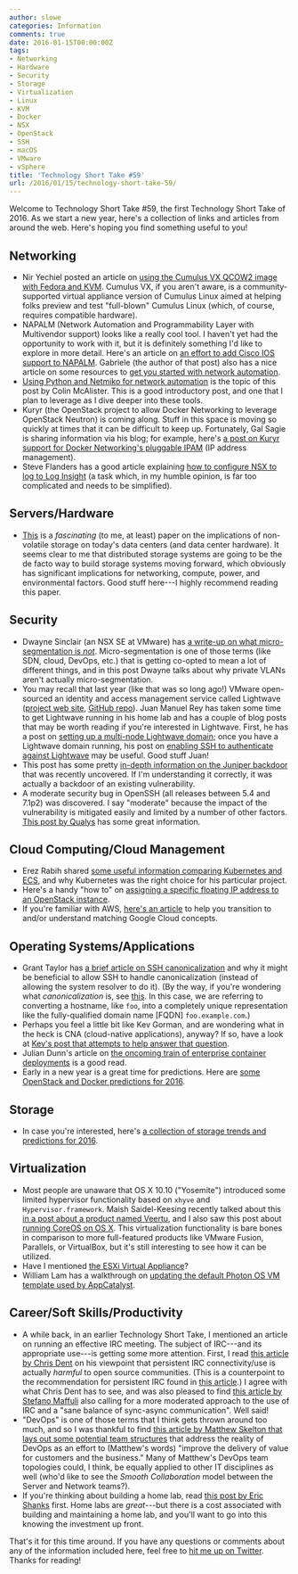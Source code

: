 ```yaml
---
author: slowe
categories: Information
comments: true
date: 2016-01-15T00:00:00Z
tags:
- Networking
- Hardware
- Security
- Storage
- Virtualization
- Linux
- KVM
- Docker
- NSX
- OpenStack
- SSH
- macOS
- VMware
- vSphere
title: 'Technology Short Take #59'
url: /2016/01/15/technology-short-take-59/
---
```


Welcome to Technology Short Take #59, the first Technology Short Take of 2016. As we start a new year, here's a collection of links and articles from around the web. Here's hoping you find something useful to you!

## Networking

* Nir Yechiel posted an article on [using the Cumulus VX QCOW2 image with Fedora and KVM][link-6]. Cumulus VX, if you aren't aware, is a community-supported virtual appliance version of Cumulus Linux aimed at helping folks preview and test "full-blown" Cumulus Linux (which, of course, requires compatible hardware).
* NAPALM (Network Automation and Programmability Layer with Multivendor support) looks like a really cool tool. I haven't yet had the opportunity to work with it, but it is definitely something I'd like to explore in more detail. Here's an article on [an effort to add Cisco IOS support to NAPALM][link-16]. Gabriele (the author of that post) also has a nice article on some resources to [get you started with network automation][link-17].
* [Using Python and Netmiko for network automation][link-24] is the topic of this post by Colin McAlister. This is a good introductory post, and one that I plan to leverage as I dive deeper into these tools.
* Kuryr (the OpenStack project to allow Docker Networking to leverage OpenStack Neutron) is coming along. Stuff in this space is moving so quickly at times that it can be difficult to keep up. Fortunately, Gal Sagie is sharing information via his blog; for example, here's [a post on Kuryr support for Docker Networking's pluggable IPAM][link-19] (IP address management).
* Steve Flanders has a good article explaining [how to configure NSX to log to Log Insight][link-27] (a task which, in my humble opinion, is far too complicated and needs to be simplified).

## Servers/Hardware

* [This][link-18] is a _fascinating_ (to me, at least) paper on the implications of non-volatile storage on today's data centers (and data center hardware). It seems clear to me that distributed storage systems are going to be the de facto way to build storage systems moving forward, which obviously has significant implications for networking, compute, power, and environmental factors. Good stuff here---I highly recommend reading this paper.

## Security

* Dwayne Sinclair (an NSX SE at VMware) has [a write-up on what micro-segmentation is _not_][link-13]. Micro-segmentation is one of those terms (like SDN, cloud, DevOps, etc.) that is getting co-opted to mean a lot of different things, and in this post Dwayne talks about why private VLANs aren't actually micro-segmentation.
* You may recall that last year (like that was so long ago!) VMware open-sourced an identity and access management service called Lightwave ([project web site][link-20], [GitHub repo][link-21]). Juan Manuel Rey has taken some time to get Lightwave running in his home lab and has a couple of blog posts that may be worth reading if you're interested in Lightwave. First, he has a post on [setting up a multi-node Lightwave domain][link-22]; once you have a Lightwave domain running, his post on [enabling SSH to authenticate against Lightwave][link-23] may be useful. Good stuff Juan!
* This post has some pretty [in-depth information on the Juniper backdoor][link-29] that was recently uncovered. If I'm understanding it correctly, it was actually a backdoor of an existing vulnerability.
* A moderate security bug in OpenSSH (all releases between 5.4 and 7.1p2) was discovered. I say "moderate" because the impact of the vulnerability is mitigated easily and limited by a number of other factors. [This post by Qualys][link-32] has some great information.

## Cloud Computing/Cloud Management

* Erez Rabih shared [some useful information comparing Kubernetes and ECS][link-7], and why Kubernetes was the right choice for his particular project.
* Here's a handy "how to" on [assigning a specific floating IP address to an OpenStack instance][link-25].
* If you're familiar with AWS, [here's an article][link-31] to help you transition to and/or understand matching Google Cloud concepts.

## Operating Systems/Applications

* Grant Taylor has [a brief article on SSH canonicalization][link-4] and why it might be beneficial to allow SSH to handle canonicalization (instead of allowing the system resolver to do it). (By the way, if you're wondering what _canonicalization_ is, see [this][link-5]. In this case, we are referring to converting a hostname, like `foo`, into a completely unique representation like the fully-qualified domain name [FQDN] `foo.example.com`.)
* Perhaps you feel a little bit like Kev Gorman, and are wondering what in the heck is CNA (cloud-native applications), anyway? If so, have a look at [Kev's post that attempts to help answer that question][link-8].
* Julian Dunn's article on [the oncoming train of enterprise container deployments][link-26] is a good read.
* Early in a new year is a great time for predictions. Here are [some OpenStack and Docker predictions for 2016][link-30].

## Storage

* In case you're interested, here's [a collection of storage trends and predictions for 2016][link-15].

## Virtualization

* Most people are unaware that OS X 10.10 ("Yosemite") introduced some limited hypervisor functionality based on `xhyve` and `Hypervisor.framework`. Maish Saidel-Keesing recently talked about this [in a post about a product named Veertu][link-10], and I also saw this post about [running CoreOS on OS X][link-11]. This virtualization functionality is bare bones in comparison to more full-featured products like VMware Fusion, Parallels, or VirtualBox, but it's still interesting to see how it can be utilized.
* Have I mentioned [the ESXi Virtual Appliance][link-12]?
* William Lam has a walkthrough on [updating the default Photon OS VM template used by AppCatalyst][link-28].

## Career/Soft Skills/Productivity

* A while back, in an earlier Technology Short Take, I mentioned an article on running an effective IRC meeting. The subject of IRC---and its appropriate use---is getting some more attention. First, I read [this article by Chris Dent][link-1] on his viewpoint that persistent IRC connectivity/use is actually _harmful_ to open source communities. (This is a counterpoint to the recommendation for persistent IRC found in [this article][link-2].) I agree with what Chris Dent has to see, and was also pleased to find [this article by Stefano Maffuli][link-3] also calling for a more moderated approach to the use of IRC and a "sane balance of sync-async communication". Well said!
* "DevOps" is one of those terms that I think gets thrown around too much, and so I was thankful to find [this article by Matthew Skelton that lays out some potential team structures][link-9] that address the reality of DevOps as an effort to (Matthew's words) "improve the delivery of value for customers and the business." Many of Matthew's DevOps team topologies could, I think, be equally applied to other IT disciplines as well (who'd like to see the _Smooth Collaboration_ model between the Server and Network teams?).
* If you're thinking about building a home lab, read [this post by Eric Shanks][link-14] first. Home labs are _great_---but there is a cost associated with building and maintaining a home lab, and you'll want to go into this knowing the investment up front.

That's it for this time around. If you have any questions or comments about any of the information included here, feel free to [hit me up on Twitter][link-33]. Thanks for reading!



[link-1]: http://anticdent.org/persistent-irc-considered-harmful.html
[link-2]: https://developer.ibm.com/opentech/2015/12/20/irc-the-secret-to-success-in-open-source/
[link-3]: http://maffulli.net/2015/12/21/balancing-irc-and-email-the-secret-of-success-for-open-collaboration/
[link-4]: http://dotfiles.tnetconsulting.net/articles/2016/0109/ssh-canonicalization.html
[link-5]: https://en.wikipedia.org/wiki/Canonicalization
[link-6]: https://thenetworkway.wordpress.com/2015/12/31/hands-on-with-fedora-kvm-and-cumulus-vx/
[link-7]: https://railsadventures.wordpress.com/2015/12/06/why-we-chose-kubernetes-over-ecs/
[link-8]: http://zerotin.org/2015/11/18/cloud-native-apps-for-the-ops-guy-pt-1-what-the-hell-is-cna-anyway/
[link-9]: http://blog.matthewskelton.net/2013/10/22/what-team-structure-is-right-for-devops-to-flourish/
[link-10]: http://technodrone.blogspot.com/2016/01/native-mac-osx-virtualization-with.html
[link-11]: https://deis.com/blog/2015/get-started-coreos-os-x
[link-12]: http://www.virtuallyghetto.com/2015/12/deploying-nested-esxi-is-even-easier-now-with-the-esxi-virtual-appliance.html
[link-13]: http://www.beyondcli.com/imo/what-micro-segmentation-is-not/
[link-14]: http://theithollow.com/2016/01/04/home-lab-expenses/
[link-15]: https://storpool.com/blog/storage-trends-and-predictions-2016
[link-16]: https://projectme10.wordpress.com/2015/12/07/adding-cisco-ios-support-to-napalm-network-automation-and-programmability-abstraction-layer-with-multivendor-support/
[link-17]: https://projectme10.wordpress.com/2015/12/12/so-you-want-to-start-with-network-automation/
[link-18]: https://queue.acm.org/detail.cfm?id=2874238
[link-19]: http://galsagie.github.io/sdn/openstack/docker/kuryr/neutron/2015/12/30/kuryr-docker-ipam/
[link-20]: https://vmware.github.io/lightwave/
[link-21]: https://github.com/vmware/lightwave
[link-22]: http://blog.jreypo.io/cloud-native/devops/vmware/vmware-lightwave-multi-node-domain-setup/
[link-23]: http://blog.jreypo.io/cloud-native/devops/vmware/enable-ssh-access-against-vmware-lightwave/
[link-24]: http://www.null0.co.uk/2016/01/11/getting-started-with-network-automation-using-python-and-netmiko/
[link-25]: http://trackless.ca/2015/12/21/assigning-a-specific-floating-ip-address-to-an-openstack-instance/
[link-26]: http://www.juliandunn.net/2015/12/04/the-oncoming-train-of-enterprise-container-deployments/
[link-27]: http://sflanders.net/2015/12/21/logging-nsx-with-log-insight/
[link-28]: http://www.virtuallyghetto.com/2015/12/how-to-update-appcatalysts-default-photonos-vm-template-wdocker-1-9.html
[link-29]: http://blog.cryptographyengineering.com/2015/12/on-juniper-backdoor.html
[link-30]: http://natishalom.typepad.com/nati_shaloms_blog/2015/12/6-openstack-docker-predictions-for-2016.html
[link-31]: https://cloud.google.com/docs/google-cloud-platform-for-aws-professionals
[link-32]: https://www.qualys.com/2016/01/14/cve-2016-0777-cve-2016-0778/openssh-cve-2016-0777-cve-2016-0778.txt
[link-33]: https://twitter.com/scott_lowe

